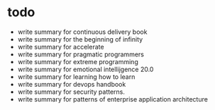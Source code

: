 # todo
- write summary for continuous delivery book
- write summary for the beginning of infinity
- write summary for accelerate
- write summary for pragmatic programmers
- write summary for extreme programming
- write summary for emotional intellijgence 20.0
- write summary for learning how to learn
- write summary for devops handbook
- write summary for security patterns.
- write summary for patterns of enterprise application architecture
